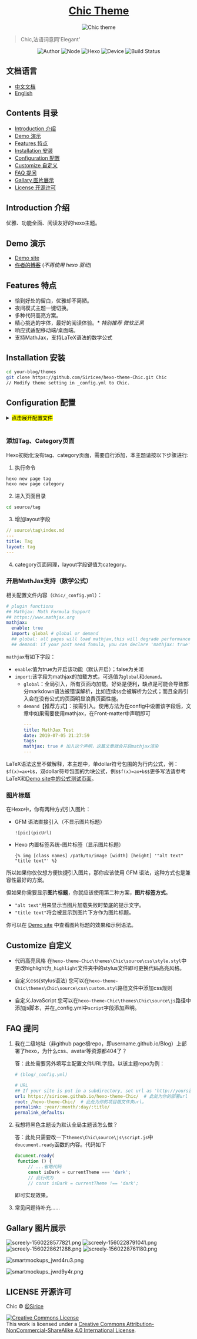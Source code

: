 <h1 align="center"><a href="https://github.com/Siricee/hexo-theme-Chic" target="_blank">Chic Theme</a></h1>

<p align="center">
<img src="https://i.loli.net/2019/06/12/5d006bd289aa325037.png" alt="Chic theme">
</p>

> Chic,法语词意同'Elegant'

<p align="center">
<img alt="Author" src="https://img.shields.io/badge/Author-Sirice-lightgray.svg"/>
<img alt="Node" src="https://img.shields.io/badge/Node-6.0%2B-43853d.svg"/>
<img alt="Hexo" src="https://img.shields.io/badge/Hexo-3.0+-0e83cd.svg"/>
<img alt="Device" src="https://img.shields.io/badge/Device-responsive-orange.svg"/>
<img alt="Build Status" src="https://img.shields.io/badge/build-passing-brightgreen"/>
</p>

## 文档语言

- [中文文档](README-CN.md)
- [English](README.md)

## Contents 目录
- [Introduction 介绍](#introduction-介绍)
- [Demo 演示](#demo-演示)
- [Features 特点](#features-特点)
- [Installation 安装](#installation-安装)
- [Configuration 配置](#configuration-配置)
- [Customize 自定义](#customize-自定义)
- [FAQ 提问](#faq-提问)
- [Gallary 图片展示](#gallary-图片展示)
- [License 开源许可](#license-开源许可)


## Introduction 介绍

优雅、功能全面、阅读友好的hexo主题。

## Demo 演示
- [Demo site](https://siricee.github.io/hexo-theme-Chic)
- <del>[作者的博客](https://siricee.github.io/)</del> (*不再使用 hexo 驱动*)

## Features 特点
- 恰到好处的留白，优雅却不简陋。
- 夜间模式主题一键切换。
- 多种代码高亮方案。
- 精心挑选的字体，最好的阅读体验。\* *特别推荐 微软正黑*
- 响应式适配移动端/桌面端。
- 支持MathJax，支持LaTeX语法的数学公式

## Installation 安装

```bash
cd your-blog/themes
git clone https://github.com/Siricee/hexo-theme-Chic.git Chic
// Modify theme setting in _config.yml to Chic.
```

## Configuration 配置
<details>
<summary><mark>点击展开配置文件</mark></summary>

```yaml
# Header
navname: Bentham's Blog

# navigatior items
nav:
  Posts: /archives
  Categories: /category
  Tags: /tag
  About: /about

# favicon
favicon: /favicon.ico

# Profile
nickname: Jeremy Bentham

### this variable is MarkDown form.
description: Lorem ipsum dolor sit amet, **consectetur adipiscing elit.** <br>Fusce eget urna vitae velit *eleifend interdum at ac* nisi.
avatar: /image/avatar.jpeg

# main menu navigation
## links key words should not be changed.
## Complete url after key words.
## Unused key can be commented out.
links:
  Blog: /archives
#  Category:
#  Tags:
#  Link:
#  Resume:
#  Publish:
#  Trophy:
#  Gallary:
#  RSS:
#  AliPay:
  ZhiHu: https://www.zhihu.com/people/sirice
#  LinkedIn:
#  FaceBook:
#  Twitter:
#  Skype:
#  CodeSandBox:
#  CodePen:
#  Sketch:
#  Gitlab:
#  Dribble:
  Instagram:
  Reddit:
#  YouTube:
#  QQ:
#  Weibo:
#  WeChat:
  Github: https://github.com/Siricee

# how links show: you have 2 choice--text or icon.
links_text_enable: false
links_icon_enable: true

# Post page
## Post_meta
post_meta_enable: true

post_author_enable: true
post_date_enable: true
post_category_enable: true
## Post copyright
post_copyright_enable: true

post_copyright_author_enable: true
post_copyright_permalink_enable: true
post_copyright_license_enable: true
post_copyright_license_text: Copyright (c) 2019 <a href="http://creativecommons.org/licenses/by-nc/4.0/">CC-BY-NC-4.0</a> LICENSE
post_copyright_slogan_enable: true
post_copyright_slogan_text: Do you believe in <strong>DESTINY<strong>?
## toc
post_toc_enable: true

# Page
page_title_enable: true

# Date / Time format
## Hexo uses Moment.js to parse and display date
## You can customize the date format as defined in
## http://momentjs.com/docs/#/displaying/format/
date_format: MMMM D, YYYY
time_format: H:mm:ss

# stylesheets loaded in the <head>
stylesheets:
  - /css/style.css

# scripts loaded in the end of the body
scripts:
  - /js/script.js
  - /js/tocbot.min.js
    # tscanlin/tocbot: Build a table of contents from headings in an HTML document.
    # https://github.com/tscanlin/tocbot


# plugin functions
## Mathjax: Math Formula Support
## https://www.mathjax.org
mathjax:
  enable: true
  import: demand # global or demand
  ## global: all pages will load mathjax,this will degrade performance and some grammers may be parsed wrong.
  ## demand: Recommend option,if your post need fomula, you can declare 'mathjax: true' in Front-matter
```
</details>
<br>

### 添加Tag、Category页面
Hexo初始化没有tag、category页面，需要自行添加，本主题请按以下步骤进行:<br>

1. 执行命令
```bash
hexo new page tag
hexo new page category
```
2. 进入页面目录
```bash
cd source/tag
```
3. 增加layout字段
```yaml
// source\tag\index.md
---
title: Tag
layout: tag
---
```
4. category页面同理，layout字段键值为category。 <br>

### 开启MathJax支持（数学公式）

相关配置文件内容（`Chic/_config.yml`）：
```yaml
# plugin functions
## Mathjax: Math Formula Support
## https://www.mathjax.org
mathjax:
  enable: true
  import: global # global or demand
  ## global: all pages will load mathjax,this will degrade performance and some grammers may be parsed wrong.
  ## demand: if your post need fomula, you can declare 'mathjax: true' in Front-matter
```
`mathjax`有如下字段：
- `enable`:值为true为开启该功能（默认开启）；false为关闭
- `import`:该字段为mathjax的加载方式，可选值为`global`和`demand`。
  - `global`：全局引入，所有页面均加载。好处是便利，缺点是可能会导致部分markdown语法被错误解析，比如连续`$$`会被解析为公式；而且全局引入会在没有公式的页面明显浪费页面性能。
  - `demand`【推荐方式】：按需引入。使用方法为在config中设置该字段后，文章中如果需要使用mathjax，在Front-matter中声明即可
    ```yaml
    ---
    title: MathJax Test
    date: 2019-07-05 21:27:59
    tags:
    mathjax: true # 加入这个声明，这篇文章就会开启mathjax渲染
    ---
    ```
LaTeX语法这里不做解释，本主题中，单dollar符号包围的为行内公式，例：`$f(x)=ax+b$`，双dollar符号包围的为块公式，例`$$f(x)=ax+b$$`更多写法请参考LaTeX和[Demo site中的公式测试页面](https://siricee.github.io/hexo-theme-Chic/2019/07/05/MathJax_test/)。

### 图片标题

在Hexo中，你有两种方式引入图片：

  - GFM 语法直接引入（不显示图片标题）
    ```
    ![pic](picUrl)
    ```
  - Hexo 内置标签系统-图片标签（显示图片标题）
    ```
    {% img [class names] /path/to/image [width] [height] '"alt text" "title text"' %}
    ```
    
所以如果你仅仅想方便快捷引入图片，那你应该使用 GFM 语法，这种方式也是兼容性最好的方案。

但如果你需要显示**图片标题**，你就应该使用第二种方案，**图片标签方式**。
- `"alt text"`用来显示当图片加载失败时垫底的提示文字。
- `"title text"`将会被显示到图片下方作为图片标题。

你可以在 [Demo site](https://siricee.github.io/hexo-theme-Chic/2019/06/05/markdown_test/#Image) 中查看图片标题的效果和示例语法。

## Customize 自定义
- 代码高亮风格 在`hexo-theme-Chic\themes\Chic\source\css\style.styl`中更改highlight为`_highlight`文件夹中的stylus文件即可更换代码高亮风格。

- 自定义css(stylus语法) 您可以在`hexo-theme-Chic\themes\Chic\source\css\custom.styl`路径文件中添加css规则

- 自定义JavaScript 您可以在`hexo-theme-Chic\themes\Chic\source\js`路径中添加js脚本，并在_config.yml中`script`字段添加声明。

## FAQ 提问
1. 我在二级地址（非github page根repo，即username.github.io/Blog）上部署了hexo，为什么css、avatar等资源都404了？

    答：此处需要另外填写主配置文件URL字段。以该主题repo为例：
    ```yaml
    # (blog/_config.yml)
    
    # URL
    ## If your site is put in a subdirectory, set url as 'http://yoursite.com/child' and root as '/child/'
    url: https://siricee.github.io/hexo-theme-Chic/  # 此处为你的部署url
    root: /hexo-theme-Chic/  # 此处为你的项目根文件夹url。
    permalink: :year/:month/:day/:title/
    permalink_defaults:
    ```

2. 我想将黑色主题设为默认全局主题该怎么做？
   
   答：此处只需要改一下`themes\Chic\source\js\script.js`中`doucument.ready`函数的内容。代码如下
   ```javascript
   document.ready(
    function () {
        // ...省略代码
        const isDark = currentTheme === 'dark';
        // 此行改为
        // const isDark = currentTheme !== 'dark';
   ```
   即可实现效果。

3. 常见问题待补充……  

## Gallary 图片展示
![screely-1560228577821.png](https://i.loli.net/2019/06/12/5d00a0850285252790.png)
![screely-1560228791041.png](https://i.loli.net/2019/06/12/5d00a0856063661133.png)
![screely-1560228621288.png](https://i.loli.net/2019/06/12/5d00a084e29cd40271.png)
![screely-1560228761180.png](https://i.loli.net/2019/06/12/5d00a0855d28072392.png)

![smartmockups_jwrd4ru3.png](https://i.loli.net/2019/06/12/5d00a085d115d16700.png)

![smartmockups_jwrd9y4r.png](https://i.loli.net/2019/06/12/5d00a085ec26284832.png)

## LICENSE 开源许可
Chic © [@Sirice](https://github.com/Siricee)

<a rel="license" href="http://creativecommons.org/licenses/by-nc-sa/4.0/"><img alt="Creative Commons License" style="border-width:0" src="https://i.creativecommons.org/l/by-nc-sa/4.0/88x31.png" /></a><br />This work is licensed under a <a rel="license" href="http://creativecommons.org/licenses/by-nc-sa/4.0/">Creative Commons Attribution-NonCommercial-ShareAlike 4.0 International License</a>.
